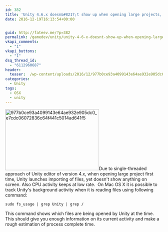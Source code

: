 ```yaml
---
id: 382
title: 'Unity 4.6.x doesn&#8217;t show up when opening large projects, is it alive?'
date: 2016-12-19T16:13:54+00:00


guid: http://fateev.me/?p=382
permalink: /gamedev/unity/unity-4-6-x-doesnt-show-up-when-opening-large-projects-is-it-alive.html
vkapi_comments:
  - "1"
vkapi_buttons:
  - "1"
dsq_thread_id:
  - "6112960687"
header:
  teaser:  /wp-content/uploads/2016/12/977b0ce93a4099143e64ae932e905dc0_e7cdc06072836c64f441c5014ad641f5.jpg
categories:
  - Unity
tags:
  - OSX
  - unity
---
```

<a href="http://fateev.me/wp-content/uploads/2016/12/977b0ce93a4099143e64ae932e905dc0_e7cdc06072836c64f441c5014ad641f5.jpg" rel="attachment wp-att-383"><img class="alignleft size-full wp-image-383" src="http://fateev.me/wp-content/uploads/2016/12/977b0ce93a4099143e64ae932e905dc0_e7cdc06072836c64f441c5014ad641f5.jpg" alt="977b0ce93a4099143e64ae932e905dc0_e7cdc06072836c64f441c5014ad641f5" width="300" height="195" /></a>Due to single-threaded approach of Unity editor of version 4.x, when opening large project first time, Unity launches importing of files, yet doesn't show anything on screen. Also CPU activity keeps at low rate.  On Mac OS X it is possible to track Unity's background activity when it is reading files using following command:

`sudo fs_usage | grep Unity | grep /`

This command shows which files are being opened by Unity at the time. This should give you enough information on its current activity and make a rough estimation of process complete time.